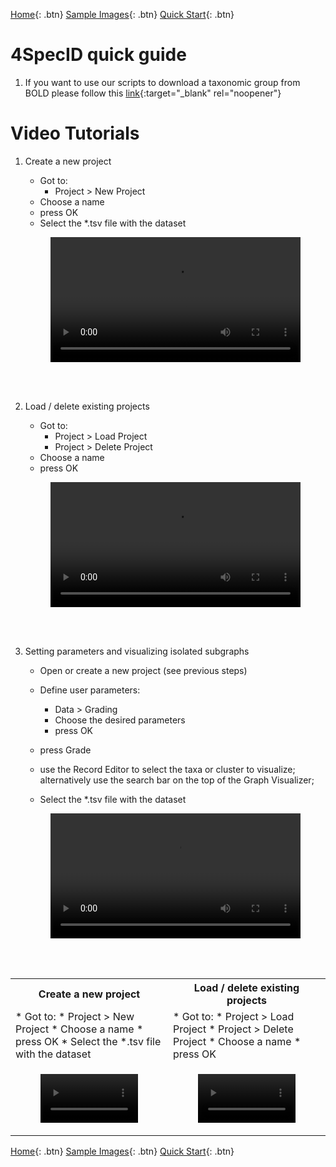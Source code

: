 [Home](https://4specid.github.io){: .btn}
[Sample Images](https://4specid.github.io/images){: .btn}
[Quick Start](https://4specid.github.io/tutorial){: .btn}
# 4SpecID quick guide

1. If you want to use our scripts to download a taxonomic group from BOLD please follow this [link](https://github.com/4SpecID/4SpecID/tree/main/DataMining){:target="_blank" rel="noopener"}

# Video Tutorials
1. Create a new project
	* Got to:
		* Project > New Project
	* Choose a name
	* press OK
	* Select the *.tsv file with the dataset

	<figure class="large">
		<div class="myvideo">
		   <video  style="display:block; width:100%; height:auto;" autoplay controls loop="loop">
			   <source src="{{ site.baseurl }}\assets\videos\CreateProject.mp4" type="video/mp4" />
		   </video>
		</div>
	</figure>
<br/><br/>

2. Load / delete existing projects
	* Got to:
		* Project > Load Project
		* Project > Delete Project	
	* Choose a name
	* press OK

	<figure class="large">
		<div class="myvideo">
		   <video  style="display:block; width:100%; height:auto;" autoplay controls loop="loop">
			   <source src="{{ site.baseurl }}\assets\videos\CreateProject.mp4" type="video/mp4" />
		   </video>
		</div>
	</figure>

<br/><br/>

3. Setting parameters and visualizing isolated subgraphs
	* Open or create a new project (see previous steps)
	* Define user parameters:
		* Data > Grading
		* Choose the desired parameters
		* press OK
	* press Grade 
	* use the Record Editor to select the taxa or cluster to visualize; alternatively use the search bar on the top of the Graph Visualizer;
	
	
	* Select the *.tsv file with the dataset

	<figure class="large">
		<div class="myvideo">
		   <video  style="display:block; width:100%; height:auto;" autoplay controls loop="loop">
			   <source src="{{ site.baseurl }}\assets\videos\SubGraphVisualization.mp4" type="video/mp4" />
		   </video>
		</div>
	</figure>
<br/><br/>



<table style="width:100%">
  <tr>
    <th>Create a new project</th>
    <th>Load / delete existing projects</th>
  </tr>
  <tr>
	<td width="50%">
	* Got to:
		* Project > New Project
	* Choose a name
	* press OK
	* Select the *.tsv file with the dataset
	</td>
	<td width="50%">
	* Got to:
		* Project > Load Project
		* Project > Delete Project	
	* Choose a name
	* press OK
	</td>
  </tr>
  <tr>
	  <td width="50%">
		  <figure class="large">
			<div class="myvideo">
			   <video  style="display:block; width:100%; height:auto;" autoplay controls loop="loop">
				   <source src="{{ site.baseurl }}\assets\videos\CreateProject.mp4" type="video/mp4" />
			   </video>
			</div>
		</figure>
	  </td>
	  <td width="50%">
		  <figure class="large">
			<div class="myvideo">
			   <video  style="display:block; width:100%; height:auto;" autoplay controls loop="loop">
				   <source src="{{ site.baseurl }}\assets\videos\SubGraphVisualization.mp4" type="video/mp4" />
			   </video>
			</div>
		</figure>
	  </td>
  </tr>
  
</table>

[Home](https://4specid.github.io){: .btn}
[Sample Images](https://4specid.github.io/images){: .btn}
[Quick Start](https://4specid.github.io/tutorial){: .btn}

